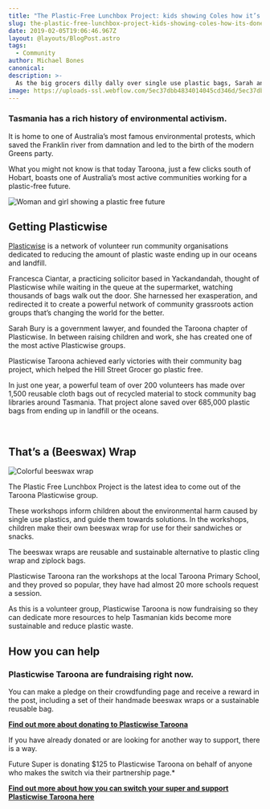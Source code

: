 ```yaml
---
title: "The Plastic-Free Lunchbox Project: kids showing Coles how it’s done"
slug: the-plastic-free-lunchbox-project-kids-showing-coles-how-its-done
date: 2019-02-05T19:06:46.967Z
layout: @layouts/BlogPost.astro
tags:
  - Community
author: Michael Bones
canonical:
description: >-
  As the big grocers dilly dally over single use plastic bags, Sarah and the Taroona community are proving that ending plastic is child's play.
image: https://uploads-ssl.webflow.com/5ec37dbb4834014045cd346d/5ec37dbc48340111b9cd3dc4_The%20Plastic%20Free%20Lunchbox%20Project%20(1).png
---
```


### Tasmania has a rich history of environmental activism.

It is home to one of Australia’s most famous environmental protests, which saved the Franklin river from damnation and led to the birth of the modern Greens party.

What you might not know is that today Taroona, just a few clicks south of Hobart, boasts one of Australia’s most active communities working for a plastic-free future.

![Woman and girl showing a plastic free future](<https://uploads-ssl.webflow.com/5ec37dbb4834014045cd346d/5ec37dbc4834014f87cd3e0b_a%20plastic%20free%20future%20(1).jpg>)

## Getting Plasticwise

[Plasticwise](https://plasticwise.net/) is a network of volunteer run community organisations dedicated to reducing the amount of plastic waste ending up in our oceans and landfill.

Francesca Ciantar, a practicing solicitor based in Yackandandah, thought of Plasticwise while waiting in the queue at the supermarket, watching thousands of bags walk out the door. She harnessed her exasperation, and redirected it to create a powerful network of community grassroots action groups that’s changing the world for the better.

Sarah Bury is a government lawyer, and founded the Taroona chapter of Plasticwise. In between raising children and work, she has created one of the most active Plasticwise groups.

Plasticwise Taroona achieved early victories with their community bag project, which helped the Hill Street Grocer go plastic free.

In just one year, a powerful team of over 200 volunteers has made over 1,500 reusable cloth bags out of recycled material to stock community bag libraries around Tasmania. That project alone saved over 685,000 plastic bags from ending up in landfill or the oceans.

‍

## That’s a (Beeswax) Wrap

![Colorful beeswax wrap](<https://uploads-ssl.webflow.com/5ec37dbb4834014045cd346d/5ec37dbc4834015b89cd3dc3_Colorful%20beeswax%20wrap%20(1).jpg>)

The Plastic Free Lunchbox Project is the latest idea to come out of the Taroona Plasticwise group.

These workshops inform children about the environmental harm caused by single use plastics, and guide them towards solutions. In the workshops, children make their own beeswax wrap for use for their sandwiches or snacks.

The beeswax wraps are reusable and sustainable alternative to plastic cling wrap and ziplock bags.

Plasticwise Taroona ran the workshops at the local Taroona Primary School, and they proved so popular, they have had almost 20 more schools request a session.

As this is a volunteer group, Plasticwise Taroona is now fundraising so they can dedicate more resources to help Tasmanian kids become more sustainable and reduce plastic waste.

## How you can help

### Plasticwise Taroona are fundraising right now.

You can make a pledge on their crowdfunding page and receive a reward in the post, including a set of their handmade beeswax wraps or a sustainable reusable bag.

[**Find out more about donating to Plasticwise Taroona**](https://startsomegood.com/plasticfreelunchbox)

If you have already donated or are looking for another way to support, there is a way.

Future Super is donating $125 to Plasticwise Taroona on behalf of anyone who makes the switch via their partnership page.\*

[**Find out more about how you can switch your super and support Plasticwise Taroona here**](https://www.myfuturesuper.com.au/support/plasticwise-taroona)

